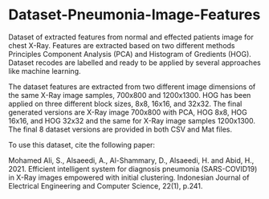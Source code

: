 # Dataset-Pneumonia-Image-Features
Dataset of extracted features from normal and effected patients image for chest X-Ray. Features are extracted based on two different methods Principles Component Analysis (PCA) and Histogram of Gredients (HOG). Dataset recodes are labelled and ready to be applied by several approaches like machine learning.

The dataset features are extracted from two different image dimensions of the same X-Ray image samples, 700x800 and 1200x1300. 
HOG has been applied on three different block sizes, 8x8, 16x16, and 32x32. The final generated versions are X-Ray image 700x800 with PCA, HOG 8x8, HOG 16x16, and HOG 32x32 and the same for X-Ray image samples 1200x1300. The final 8 dataset versions are provided in both CSV and Mat files.

To use this dataset, cite the following paper:

Mohamed Ali, S., Alsaeedi, A., Al-Shammary, D., Alsaeedi, H. and Abid, H., 2021. Efficient intelligent system for diagnosis pneumonia (SARS-COVID19) in X-Ray images empowered with initial clustering. Indonesian Journal of Electrical Engineering and Computer Science, 22(1), p.241.
